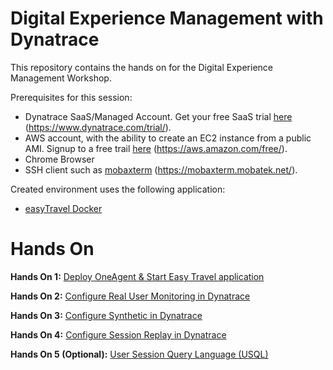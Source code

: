 # Digital Experience Management with Dynatrace
This repository contains the hands on for the Digital Experience Management Workshop.

Prerequisites for this session:

* Dynatrace SaaS/Managed Account. Get your free SaaS trial [here](https://www.dynatrace.com/trial/) (https://www.dynatrace.com/trial/).
* AWS account, with the ability to create an EC2 instance from a public AMI. Signup to a free trail [here](https://aws.amazon.com/free/) (https://aws.amazon.com/free/).
* Chrome Browser
* SSH client such as [mobaxterm](https://mobaxterm.mobatek.net/) (https://mobaxterm.mobatek.net/).

Created environment uses the following application:

* [easyTravel Docker](https://github.com/Dynatrace/easyTravel-Docker)

# Hands On

**Hands On 1:** [Deploy OneAgent & Start Easy Travel application](/Hands%20On%201%20-%20Deploy%20Dynatrace%20OneAgent)

**Hands On 2:** [Configure Real User Monitoring in Dynatrace](/Hands%20On%202%20-%20Configure%20Real%20User%20Monitoring)

**Hands On 3:** [Configure Synthetic in Dynatrace](/Hands%20On%203%20-%20Configure%20Synthetic%20Test)

**Hands On 4:** [Configure Session Replay in Dynatrace](/Hands%20On%204%20-%20Configure%20Session%20Replay)

**Hands On 5 (Optional):** [User Session Query Language (USQL)](/Hands%20On%205%20-%20Introduction%20to%20USQL)
